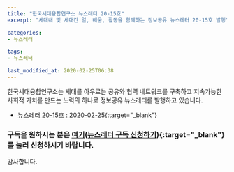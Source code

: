 ```yaml
---
title: "한국세대융합연구소 뉴스레터 20-15호"
excerpt: "세대내 및 세대간 일, 배움, 활동을 함께하는 정보공유 뉴스레터 20-15호 발행"

categories:
- 뉴스레터

tags:
- 뉴스레터

last_modified_at: 2020-02-25T06:38
---
```


한국세대융합연구소는 세대를 아우르는 공유와 협력 네트워크를 구축하고 지속가능한 사회적 가치를 만드는 노력의 하나로 정보공유 뉴스레터를 발행하고 있습니다.

* [뉴스레터 20-15호 : 2020-02-25](https://drive.google.com/uc?export=view&id=12fgHhunrzCEJo6fHxlQUKbCwjDx2XAcL){:target="_blank"}


### 구독을 원하시는 분은 [여기(뉴스레터 구독 신청하기)](https://forms.gle/MJ5gVHCdunBXXWVB7){:target="_blank"} 를 눌러 신청하시기 바랍니다.


감사합니다.